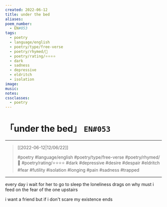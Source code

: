 ```yaml
---
created: 2022-06-12
title: under the bed
aliases:
poem_number:
  - EN#053
tags:
  - poetry
  - language/english
  - poetry/type/free-verse
  - poetry/rhymed/🔴
  - poetry/rating/⭐⭐⭐⭐
  - dark
  - sadness
  - depressive
  - eldritch
  - isolation
image:
music:
notes:
cssclasses:
  - poetry
---
```

# 「under the bed」 `EN#053`

---

> [[2022-06-12|12/06/22]]
> 
> #poetry 
> #language/english 
> #poetry/type/free-verse 
> #poetry/rhymed/🔴 
> #poetry/rating/⭐⭐⭐⭐ 
> #dark #depressive #desire #despair #eldritch #fear #futility #isolation #longing #pain #sadness #trapped 

---

every day i wait for her
to go to sleep
the loneliness drags on
why must i feed on the fear
of the one upstairs

i want a friend
but if i don't scare
my existence ends